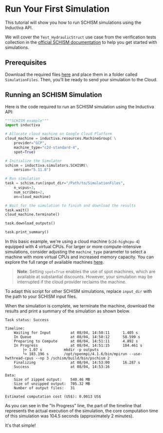 # Run Your First Simulation
This tutorial will show you how to run SCHISM simulations using the Inductiva API. 

We will cover the `Test_HydraulicStruct` use case from the verification tests collection in the [official SCHISM documentation](https://schism-dev.github.io/schism/master/getting-started/test_suite.html) to help you get started with simulations.

## Prerequisites
Download the required files [here](https://columbia.vims.edu/schism/schism_verification_tests/Test_HydraulicStruct/) and place them in a folder called `SimulationFiles`. Then, you’ll be ready to send your simulation to the Cloud.

## Running an SCHISM Simulation
Here is the code required to run an SCHISM simulation using the Inductiva API:

```python
"""SCHISM example"""
import inductiva

# Allocate cloud machine on Google Cloud Platform
cloud_machine = inductiva.resources.MachineGroup( \
    provider="GCP",
    machine_type="c2d-standard-4",
	spot=True)

# Initialize the Simulator
schism = inductiva.simulators.SCHISM(\
    version="5.11.0")

# Run simulation
task = schism.run(input_dir="/Path/to/SimulationFiles",
    n_vcpus=3,
    num_scribes=2,
    on=cloud_machine)

# Wait for the simulation to finish and download the results
task.wait()
cloud_machine.terminate()

task.download_outputs()

task.print_summary()
```

In this basic example, we're using a cloud machine (`c2d-highcpu-4`) equipped with 4 virtual CPUs. 
For larger or more compute-intensive simulations, consider adjusting the `machine_type` parameter to select 
a machine with more virtual CPUs and increased memory capacity. You can explore the full range of available machines [here](https://console.inductiva.ai/machine-groups/instance-types).

> **Note**: Setting `spot=True` enables the use of spot machines, which are available at substantial discounts. 
> However, your simulation may be interrupted if the cloud provider reclaims the machine.

To adapt this script for other SCHISM simulations, replace `input_dir` with the
path to your SCHISM input files.

When the simulation is complete, we terminate the machine, download the results and print a summary of the simulation as shown below.

```
Task status: Success

Timeline:
	Waiting for Input         at 08/04, 14:50:11      1.405 s
	In Queue                  at 08/04, 14:50:12      58.599 s
	Preparing to Compute      at 08/04, 14:51:11      4.892 s
	In Progress               at 08/04, 14:51:15      104.461 s
		├> 1.07 s          mkdir -p outputs
		└> 103.196 s       /opt/openmpi/4.1.6/bin/mpirun --use-hwthread-cpus --np 3 /schism/build/bin/pschism 2
	Finalizing                at 08/04, 14:53:00      16.287 s
	Success                   at 08/04, 14:53:16      

Data:
	Size of zipped output:    540.46 MB
	Size of unzipped output:  705.32 MB
	Number of output files:   31

Estimated computation cost (US$): 0.0013 US$
```

As you can see in the "In Progress" line, the part of the timeline that represents the actual execution of the simulation, 
the core computation time of this simulation was 104.5 seconds (approximately 2 minutes).

It's that simple!
